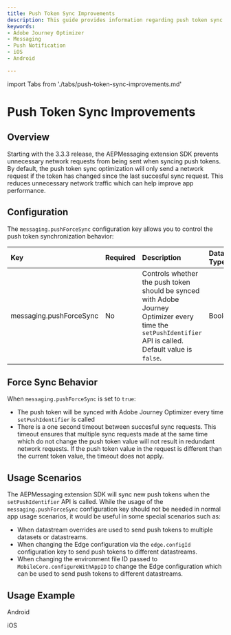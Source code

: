 ```yaml
---
title: Push Token Sync Improvements
description: This guide provides information regarding push token sync optimizations made to prevent unnecessary network requests from being sent from your app.
keywords:
- Adobe Journey Optimizer
- Messaging
- Push Notification
- iOS
- Android

---
```

import Tabs from './tabs/push-token-sync-improvements.md'

# Push Token Sync Improvements

## Overview

Starting with the 3.3.3 release, the AEPMessaging extension SDK prevents unnecessary network requests from being sent when syncing push tokens. By default, the push token sync optimization will only send a network request if the token has changed since the last succesful sync request. This reduces unnecessary network traffic which can help improve app performance.

## Configuration

The `messaging.pushForceSync` configuration key allows you to control the push token synchronization behavior:

| Key | Required | Description | Data Type | Operating System |
| :--- | :--- | :--- | :--- | :--- |
| messaging.pushForceSync | No | Controls whether the push token should be synced with Adobe Journey Optimizer every time the `setPushIdentifier` API is called. Default value is `false`. | Boolean | Android/iOS |

## Force Sync Behavior

When `messaging.pushForceSync` is set to `true`:

* The push token will be synced with Adobe Journey Optimizer every time `setPushIdentifier` is called
* There is a one second timeout between succesful sync requests. This timeout ensures that multiple sync requests made at the same time which do not change the push token value will not result in redundant network requests. If the push token value in the request is different than the current token value, the timeout does not apply.

## Usage Scenarios

The AEPMessaging extension SDK will sync new push tokens when the `setPushIdentifier` API is called. While the usage of the `messaging.pushForceSync` configuration key should not be needed in normal app usage scenarios, it would be useful in some special scenarios such as:

* When datastream overrides are used to send push tokens to multiple datasets or datastreams.
* When changing the Edge configuration via the `edge.configId` configuration key to send push tokens to different datastreams.
* When changing the environment file ID passed to `MobileCore.configureWithAppID` to change the Edge configuration which can be used to send push tokens to different datastreams.

## Usage Example

<TabsBlock orientation="horizontal" slots="heading, content" repeat="2"/>

Android

<Tabs query="platform=android&task=usage-example"/>

iOS

<Tabs query="platform=ios&task=usage-example"/>
